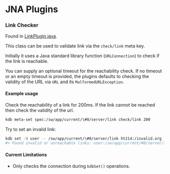 # JNA Plugins

### Link Checker

Found in [LinkPlugin.java](LinkPlugin.java).

This class can be used to validate link via the `check/link` meta key.

Initially it uses a Java standard library function (`URLConnection`) to check if the link is reachable.

You can supply an optional timeout for the reachability check.
If no timeout or an empty timeout is provided, the plugins defaults to
checking the validity of the URL via `URL` and its `MalformedURLException`.

#### Example usage

Check the reachability of a link for 200ms.
If the link cannot be reached then check the validity of the url.

```sh
kdb meta-set spec:/sw/app/current/\#0/server/link check/link 200
```

Try to set an invalid link:

```sh
kdb set -N user -- /sw/app/current/\#0/server/link ht214:/invalid.org
#> Found invalid or unreachable links: user:/sw/app/current/#0/server/link
```

#### Current Limitations

- Only checks the connection during `kdbSet()` operations.
